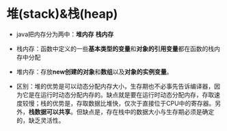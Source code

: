 # 堆\(stack\)&栈\(heap\)

* java把内存分为两中：**堆内存**  **栈内存**

* 栈内存：函数中定义的一些**基本类型的变量**和**对象的引用变量**都在函数的栈内存中分配

* 堆内存：存放**new创建的对象**和**数组**以及**对象的实例变量**。

* 区别：堆的优势是可以动态分配内存大小，生存期也不必事先告诉编译器，因为它是在运行时动态分配内存的。缺点就是要在运行时动态分配内存，存取速度较慢；栈的优势是，存取数据比堆快，仅次于直接位于CPU中的寄存器。另外，**栈数据可以共享**。但缺点是，存在栈中的数据大小与生存期必须是确定的，缺乏灵活性。



